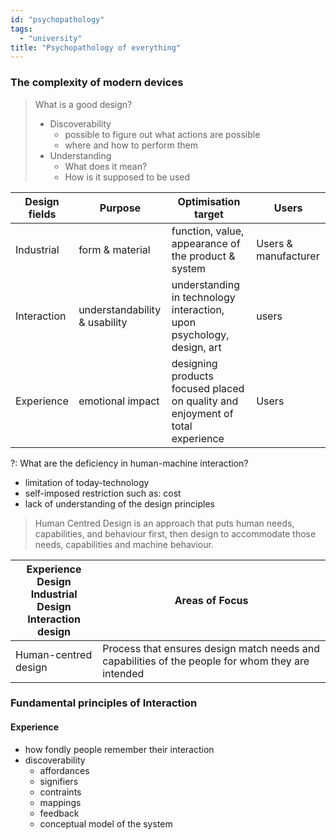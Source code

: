```yaml
---
id: "psychopathology"
tags:
  - "university"
title: "Psychopathology of everything"
---
```


### The complexity of modern devices

> What is a good design?
>
> - Discoverability
>   - possible to figure out what actions are possible
>   - where and how to perform them
> - Understanding
>   - What does it mean?
>   - How is it supposed to be used

| Design fields | Purpose                       | Optimisation target                                                            | Users                |
| ------------- | ----------------------------- | ------------------------------------------------------------------------------ | -------------------- |
| Industrial    | form & material               | function, value, appearance of the product & system                            | Users & manufacturer |
| Interaction   | understandability & usability | understanding in technology interaction, upon psychology, design, art          | users                |
| Experience    | emotional impact              | designing products focused placed on quality and enjoyment of total experience | Users                |

?: What are the deficiency in human-machine interaction?

- limitation of today-technology
- self-imposed restriction such as: cost
- lack of understanding of the design principles

> Human Centred Design is an approach that puts human needs, capabilities, and behaviour first, then design to accommodate those needs, capabilities and machine behaviour.

| Experience Design </br> Industrial Design </br> Interaction design </br> | Areas of Focus                                                                                    |
| ------------------------------------------------------------------------ | ------------------------------------------------------------------------------------------------- |
| Human-centred design                                                     | Process that ensures design match needs and capabilities of the people for whom they are intended |

### Fundamental principles of Interaction

#### Experience

- how fondly people remember their interaction
- discoverability
  - affordances
  - signifiers
  - contraints
  - mappings
  - feedback
  - conceptual model of the system
